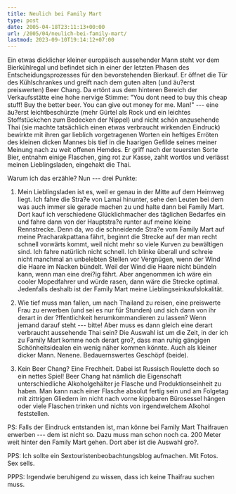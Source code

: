 ```yaml
---
title: Neulich bei Family Mart
type: post
date: 2005-04-18T23:11:13+00:00
url: /2005/04/neulich-bei-family-mart/
lastmod: 2023-09-10T19:14:12+07:00
---
```

Ein etwas dicklicher kleiner europäisch aussehender Mann steht vor dem Bierkühlregal und befindet sich in einer der letzten Phasen des Entscheidungsprozesses für den bevorstehenden Bierkauf. Er öffnet die Tür des Kühlschrankes und greift nach dem guten alten (und äu?erst preiswerten) Beer Chang. Da ertönt aus dem hinteren Bereich der Verkaufsstätte eine hohe nervige Stimme: "You dont need to buy this cheap stuff! Buy the better beer. You can give out money for me. Man!" --- eine äu?erst leichtbeschürzte (mehr Gürtel als Rock und ein leichtes Stoffstückchen zum Bedecken der Nippel) und nicht schön anzusehende Thai (sie machte tatsächlich einen etwas verbraucht wirkenden Eindruck) bewirkte mit ihren gar lieblich vorgetragenen Worten ein heftiges Erröten des kleinen dicken Mannes bis tief in die haarigen Gefilde seines meiner Meinung nach zu weit offenen Hemdes. Er griff nach der teuersten Sorte Bier, entnahm einige Flaschen, ging rot zur Kasse, zahlt wortlos und verlässt meinen Lieblingsladen, eingehakt die Thai.

Warum ich das erzähle? Nun --- drei Punkte:

1. Mein Lieblingsladen ist es, weil er genau in der Mitte auf dem Heimweg liegt. Ich fahre die Stra?e von Lamai hinunter, sehe den Leuten bei dem was auch immer sie gerade machen zu und halte dann bei Family Mart. Dort kauf ich verschiedene Glücklichmacher des täglichen Bedarfes ein und fahre dann von der Hauptstra?e runter auf meine kleine Rennstrecke. Denn da, wo die schneidende Stra?e vom Family Mart auf meine Pracharakpattana fährt, beginnt die Strecke auf der man recht schnell vorwärts kommt, weil nicht mehr so viele Kurven zu bewältigen sind. Ich fahre natürlich nicht schnell. Ich blinke überall und schreie nicht manchmal an unbelebten Stellen vor Vergnügen, wenn der Wind die Haare im Nacken bündelt. Weil der Wind die Haare nicht bündeln kann, wenn man eine drei?ig fährt. Aber angenommen ich wäre ein cooler Mopedfahrer und würde rasen, dann wäre die Strecke optimal. Jedenfalls deshalb ist der Family Mart meine Lieblingseinkaufslokalität.

2. Wie tief muss man fallen, um nach Thailand zu reisen, eine preiswerte Frau zu erwerben (und sei es nur für Stunden) und sich dann von ihr derart in der ?ffentlichkeit herumkommandieren zu lassen? Wenn jemand darauf steht --- bitte! Aber muss es dann gleich eine derart verbraucht aussehende Thai sein? Die Auswahl ist um die Zeit, in der ich zu Family Mart komme noch derart gro?, dass man ruhig gängigen Schönheitsidealen ein wenig näher kommen könnte. Auch als kleiner dicker Mann. Nenene. Bedauernswertes Geschöpf (beide).

3. Kein Beer Chang? Eine Frechheit. Dabei ist Russisch Roulette doch so ein nettes Spiel! Beer Chang hat nämlich die Eigenschaft unterschiedliche Alkoholgehälter je Flasche und Produktionseinheit zu haben. Man kann nach einer Flasche absolut fertig sein und am Folgetag mit zittrigen Gliedern im nicht nach vorne kippbaren Bürosessel hängen oder viele Flaschen trinken und nichts von irgendwelchem Alkohol feststellen.

PS: Falls der Eindruck entstanden ist, man könne bei Family Mart Thaifrauen erwerben --- dem ist nicht so. Dazu muss man schon noch ca. 200 Meter weit hinter den Family Mart gehen. Dort aber ist die Auswahl gro?.

PPS: Ich sollte ein Sextouristenbeobachtungsblog aufmachen. Mit Fotos. Sex sells.

PPPS: Irgendwie beruhigend zu wissen, dass ich keine Thaifrau suchen muss.
